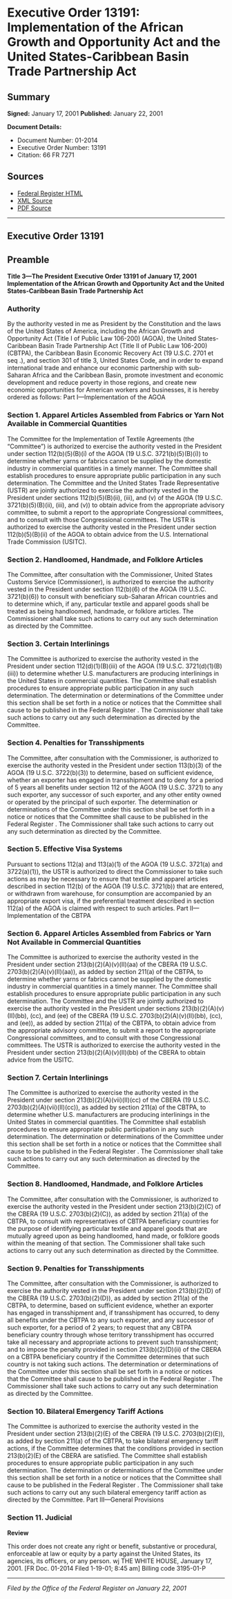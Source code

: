 # Executive Order 13191: Implementation of the African Growth and Opportunity Act and the United States-Caribbean Basin Trade Partnership Act

## Summary

**Signed:** January 17, 2001
**Published:** January 22, 2001

**Document Details:**
- Document Number: 01-2014
- Executive Order Number: 13191
- Citation: 66 FR 7271

## Sources
- [Federal Register HTML](https://www.federalregister.gov/documents/2001/01/22/01-2014/implementation-of-the-african-growth-and-opportunity-act-and-the-united-states-caribbean-basin-trade)
- [XML Source](https://www.federalregister.gov/documents/full_text/xml/2001/01/22/01-2014.xml)
- [PDF Source](https://www.govinfo.gov/content/pkg/FR-2001-01-22/pdf/01-2014.pdf)

---

## Executive Order 13191

## Preamble

**Title 3—The President**
**Executive Order 13191 of January 17, 2001**
**Implementation of the African Growth and Opportunity Act and the United States-Caribbean Basin Trade Partnership Act**

### Authority

By the authority vested in me as President by the Constitution and the laws of the United States of America, including the African Growth and Opportunity Act (Title I of Public Law 106-200) (AGOA), the United States-Caribbean Basin Trade Partnership Act (Title II of Public Law 106-200) (CBTPA), the Caribbean Basin Economic Recovery Act (19 U.S.C. 2701 
et seq
.), and section 301 of title 3, United States Code, and in order to expand international trade and enhance our economic partnership with sub-Saharan Africa and the Caribbean Basin, promote investment and economic development and reduce poverty in those regions, and create new economic opportunities for American workers and businesses, it is hereby ordered as follows: 
Part I—Implementation of the AGOA
### Section 1. Apparel Articles Assembled from Fabrics or Yarn Not Available in Commercial Quantities

The Committee for the Implementation of Textile Agreements (the “Committee”) is authorized to exercise the authority vested in the President under section 112(b)(5)(B)(i) of the AGOA (19 U.S.C. 3721(b)(5)(B)(i)) to determine whether yarns or fabrics cannot be supplied by the domestic industry in commercial quantities in a timely manner. The Committee shall establish procedures to ensure appropriate public participation in any such determination. The Committee and the United States Trade Representative (USTR) are jointly authorized to exercise the authority vested in the President under sections 112(b)(5)(B)(ii), (iii), and (v) of the AGOA (19 U.S.C. 3721(b)(5)(B)(ii), (iii), and (v)) to obtain advice from the appropriate advisory committee, to submit a report to the appropriate Congressional committees, and to consult with those Congressional committees. The USTR is authorized to exercise the authority vested in the President under section 112(b)(5)(B)(ii) of the AGOA to obtain advice from the U.S. International Trade Commission (USITC).

### Section 2. Handloomed, Handmade, and Folklore Articles

The Committee, after consultation with the Commissioner, United States Customs Service (Commissioner), is authorized to exercise the authority vested in the President under section 112(b)(6) of the AGOA (19 U.S.C. 3721(b)(6)) to consult with beneficiary sub-Saharan African countries and to determine which, if any, particular textile and apparel goods shall be treated as being handloomed, handmade, or folklore articles. The Commissioner shall take such actions to carry out any such determination as directed by the Committee.

### Section 3. Certain Interlinings

The Committee is authorized to exercise the authority vested in the President under section 112(d)(1)(B)(iii) of the AGOA (19 U.S.C. 3721(d)(1)(B)(iii)) to determine whether U.S. manufacturers are producing interlinings in the United States in commercial quantities. The Committee shall establish procedures to ensure appropriate public participation in any such determination. The determination or determinations of the Committee under this section shall be set forth in a notice or notices that the Committee shall cause to be published in the 
Federal Register
. The Commissioner shall take such actions to carry out any such determination as directed by the Committee.

### Section 4. Penalties for Transshipments

The Committee, after consultation with the Commissioner, is authorized to exercise the authority vested in the President under section 113(b)(3) of the AGOA (19 U.S.C. 3722(b)(3)) to 
determine, based on sufficient evidence, whether an exporter has engaged in transshipment and to deny for a period of 5 years all benefits under section 112 of the AGOA (19 U.S.C. 3721) to any such exporter, any successor of such exporter, and any other entity owned or operated by the principal of such exporter. The determination or determinations of the Committee under this section shall be set forth in a notice or notices that the Committee shall cause to be published in the 
Federal Register
. The Commissioner shall take such actions to carry out any such determination as directed by the Committee.

### Section 5. Effective Visa Systems

Pursuant to sections 112(a) and 113(a)(1) of the AGOA (19 U.S.C. 3721(a) and 3722(a)(1)), the USTR is authorized to direct the Commissioner to take such actions as may be necessary to ensure that textile and apparel articles described in section 112(b) of the AGOA (19 U.S.C. 3721(b)) that are entered, or withdrawn from warehouse, for consumption are accompanied by an appropriate export visa, if the preferential treatment described in section 112(a) of the AGOA is claimed with respect to such articles. 
Part II—Implementation of the CBTPA
### Section 6. Apparel Articles Assembled from Fabrics or Yarn Not Available in Commercial Quantities

The Committee is authorized to exercise the authority vested in the President under section 213(b)(2)(A)(v)(II)(aa) of the CBERA (19 U.S.C. 2703(b)(2)(A)(v)(II)(aa)), as added by section 211(a) of the CBTPA, to determine whether yarns or fabrics cannot be supplied by the domestic industry in commercial quantities in a timely manner. The Committee shall establish procedures to ensure appropriate public participation in any such determination. The Committee and the USTR are jointly authorized to exercise the authority vested in the President under sections 213(b)(2)(A)(v)(II)(bb), (cc), and (ee) of the CBERA (19 U.S.C. 2703(b)(2)(A)(v)(II)(bb), (cc), and (ee)), as added by section 211(a) of the CBTPA, to obtain advice from the appropriate advisory committee, to submit a report to the appropriate Congressional committees, and to consult with those Congressional committees. The USTR is authorized to exercise the authority vested in the President under section 213(b)(2)(A)(v)(II)(bb) of the CBERA to obtain advice from the USITC.

### Section 7. Certain Interlinings

The Committee is authorized to exercise the authority vested in the President under section 213(b)(2)(A)(vii)(II)(cc) of the CBERA (19 U.S.C. 2703(b)(2)(A)(vii)(II)(cc)), as added by section 211(a) of the CBTPA, to determine whether U.S. manufacturers are producing interlinings in the United States in commercial quantities. The Committee shall establish procedures to ensure appropriate public participation in any such determination. The determination or determinations of the Committee under this section shall be set forth in a notice or notices that the Committee shall cause to be published in the 
Federal Register
. The Commissioner shall take such actions to carry out any such determination as directed by the Committee.

### Section 8. Handloomed, Handmade, and Folklore Articles

The Committee, after consultation with the Commissioner, is authorized to exercise the authority vested in the President under section 213(b)(2)(C) of the CBERA (19 U.S.C. 2703(b)(2)(C)), as added by section 211(a) of the CBTPA, to consult with representatives of CBTPA beneficiary countries for the purpose of identifying particular textile and apparel goods that are mutually agreed upon as being handloomed, hand made, or folklore goods within the meaning of that section. The Commissioner shall take such actions to carry out any such determination as directed by the Committee.

### Section 9. Penalties for Transshipments

The Committee, after consultation with the Commissioner, is authorized to exercise the authority vested in the President under section 213(b)(2)(D) of the CBERA (19 U.S.C. 2703(b)(2)(D)), as added by section 211(a) of the CBTPA, to determine, based on sufficient evidence, whether an exporter has engaged in transshipment and, if transshipment has occurred, to deny all benefits under the CBTPA to any such 
exporter, and any successor of such exporter, for a period of 2 years; to request that any CBTPA beneficiary country through whose territory transshipment has occurred take all necessary and appropriate actions to prevent such transshipment; and to impose the penalty provided in section 213(b)(2)(D)(ii) of the CBERA on a CBTPA beneficiary country if the Committee determines that such country is not taking such actions. The determination or determinations of the Committee under this section shall be set forth in a notice or notices that the Committee shall cause to be published in the 
Federal Register
. The Commissioner shall take such actions to carry out any such determination as directed by the Committee.

### Section 10. Bilateral Emergency Tariff Actions

The Committee is authorized to exercise the authority vested in the President under section 213(b)(2)(E) of the CBERA (19 U.S.C. 2703(b)(2)(E)), as added by section 211(a) of the CBTPA, to take bilateral emergency tariff actions, if the Committee determines that the conditions provided in section 213(b)(2)(E) of the CBERA are satisfied. The Committee shall establish procedures to ensure appropriate public participation in any such determination. The determination or determinations of the Committee under this section shall be set forth in a notice or notices that the Committee shall cause to be published in the 
Federal Register
. The Commissioner shall take such actions to carry out any such bilateral emergency tariff action as directed by the Committee. 
Part III—General Provisions
### Section 11. Judicial

**Review**

This order does not create any right or benefit, substantive or procedural, enforceable at law or equity by a party against the United States, its agencies, its officers, or any person.
wj
THE WHITE HOUSE,
January 17, 2001.
[FR Doc. 01-2014
Filed 1-19-01; 8:45 am]
Billing code 3195-01-P

---

*Filed by the Office of the Federal Register on January 22, 2001*
